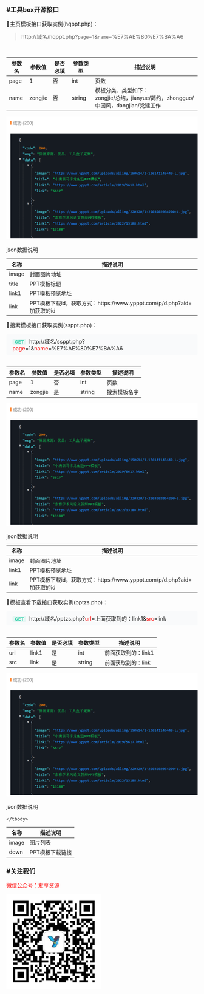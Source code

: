 <h3>#工具box开源接口</h3>

  🔵主页模板接口获取实例(hqppt.php)：
  <br>
> http://域名/hqppt.php?` page `=1&amp;` name `=%E7%AE%80%E7%BA%A6
  <br>
  <table><thead><tr><th>参数名</th><th>参数值</th><th>是否必填</th><th>参数类型</th><th>描述说明</th></tr></thead>
    <tbody>
      <tr>
        <td><span>page</span></td><td>1</td></td><td>否</td><td>int</td><td>页数</td>
      </tr>
      <tr>
        <td><span>name</span></td><td>zongjie</td></td><td>否</td><td>string</td><td>模板分类、类型如下：<br>zongjie/总结，jianyue/简约，zhongguo/中国风，dangjian/党建工作</td>
      </tr>
    </tbody>
  </table>
  <img width="600" src="https://github.com/duijiao/tools/blob/main/image.png?raw=true">
  <P>json数据说明</P>
  <table><thead><tr><th>名称</th><th>描述说明</th></tr></thead>
    <tbody>
      <tr>
        <td><span>image</span></td><td>封面图片地址</td>
      </tr>
      <tr>
        <td><span>title</span></td><td>PPT模板标题</td>
      </tr>
      <tr>
        <td><span>link1</span></td><td>PPT模板预览地址</td>
      </tr>
      <tr>
        <td><span>link</span></td><td>PPT模板下载id，获取方式：https://www.ypppt.com/p/d.php?aid=加获取的id</td>
      </tr>
    </tbody>
  </table>

<P>
  🔵搜索模板接口获取实例(ssppt.php)：
  <br>
  <div style="background: #f9fafb;border-radius: 4px;padding:0px 8px">
	<div style="width: 100%;padding: 9px 8px;">
		<div class="item"><span
				style="font-size: 12px;font-weight: 700;background-color: rgba(38, 206, 164, 0.1);color: rgb(38, 206, 164);min-width: 48px;max-width: none;justify-content: center;height: 20px;border-radius: 4px;padding:0 6px;">GET</span><span
				style="padding: 0 8px;font-size: 14px;">http://域名/ssppt.php?<span style="color:#ff0000">page</span>=1&amp;<span style="color:#ff0000">name</span>=%E7%AE%80%E7%BA%A6</span>
		</div>
	</div>
</div>
  <br>
  <table><thead><tr><th>参数名</th><th>参数值</th><th>是否必填</th><th>参数类型</th><th>描述说明</th></tr></thead>
    <tbody>
      <tr>
        <td><span>page</span></td><td>1</td></td><td>否</td><td>int</td><td>页数</td>
      </tr>
      <tr>
        <td><span>name</span></td><td>zongjie</td></td><td>是</td><td>string</td><td>搜索模板名字</td>
      </tr>
    </tbody>
  </table>
  <img width="600" src="https://github.com/duijiao/tools/blob/main/image.png?raw=true">
  <P>json数据说明</P>
  <table><thead><tr><th>名称</th><th>描述说明</th></tr></thead>
    <tbody>
      <tr>
        <td><span>image</span></td><td>封面图片地址</td>
      </tr>
      <tr>
        <td><span>link1</span></td><td>PPT模板预览地址</td>
      </tr>
      <tr>
        <td><span>link</span></td><td>PPT模板下载id，获取方式：https://www.ypppt.com/p/d.php?aid=加获取的id</td>
      </tr>
    </tbody>
  </table>
</P>
<P>
  🔵模板查看下载接口获取实例(pptzs.php)：
  <br>
  <div style="background: #f9fafb;border-radius: 4px;padding:0px 8px">
	<div style="width: 100%;padding: 9px 8px;">
		<div class="item"><span
				style="font-size: 12px;font-weight: 700;background-color: rgba(38, 206, 164, 0.1);color: rgb(38, 206, 164);min-width: 48px;max-width: none;justify-content: center;height: 20px;border-radius: 4px;padding:0 6px;">GET</span><span
				style="padding: 0 8px;font-size: 14px;">http://域名/pptzs.php?<span style="color:#ff0000">url</span>=<span style"color:#00ff00">上面获取到的：link1</span>&amp;<span style="color:#ff0000">src</span>=<span style"color:#00ff00">link</span></span>
		</div>
	</div>
</div>
  <br>
  <table><thead><tr><th>参数名</th><th>参数值</th><th>是否必填</th><th>参数类型</th><th>描述说明</th></tr></thead>
    <tbody>
      <tr>
        <td><span>url</span></td><td>link1</td></td><td>是</td><td>int</td><td>前面获取到的：link1</td>
      </tr>
      <tr>
        <td><span>src</span></td><td>link</td></td><td>是</td><td>string</td><td>前面获取到的：link</td>
      </tr>
    </tbody>
  </table>
  <img width="600" src="https://github.com/duijiao/tools/blob/main/image.png?raw=true">
  <P>json数据说明</P>
  <table><thead><tr><th>名称</th><th>描述说明</th></tr></thead>
    <tbody>
      <tr>
        <td><span>image</span></td><td>图片列表</td>
      </tr>
      <tr>
        <td><span>down</span></td><td>PPT模板下载链接</td>
      </tr>
     
    </tbody>
  </table>
</P>
<h3>#关注我们</h3>
<p style="color:red">
微信公众号：友享资源</p>
<img width="250" src="https://github.com/duijiao/tools/blob/main/qrcode_for_gh_407a4f664545_258.jpg?raw=true">
